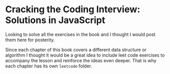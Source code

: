 # Cracking the Coding Interview: Solutions in JavaScript

Looking to solve all the exercises in the book and I thought I would post them here for posterity.

Since each chapter of this book covers a different data structure or algorithm I thought it would be a great idea to include leet code exercises to accompany the lesson and reinforce the ideas even deeper. That is why each chapter has its own `leetcode` folder.